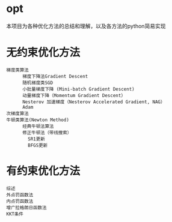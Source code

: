 # opt
本项目为各种优化方法的总结和理解，以及各方法的python简易实现
# 无约束优化方法
    梯度类算法
          梯度下降法Gradient Descent
          随机梯度类SGD
          小批量梯度下降 (Mini-batch Gradient Descent)
          动量梯度下降（Momentum Gradient Descent）
          Nesterov 加速梯度（Nesterov Accelerated Gradient, NAG）
          Adam
    次梯度算法
    牛顿类算法(Newton Method)
          经典牛顿法算法
          修正牛顿法（带线搜索）
            SR1更新
            BFGS更新
# 有约束优化方法
    综述
    外点罚函数法
    内点罚函数法
    增广拉格朗日函数法
    KKT条件
